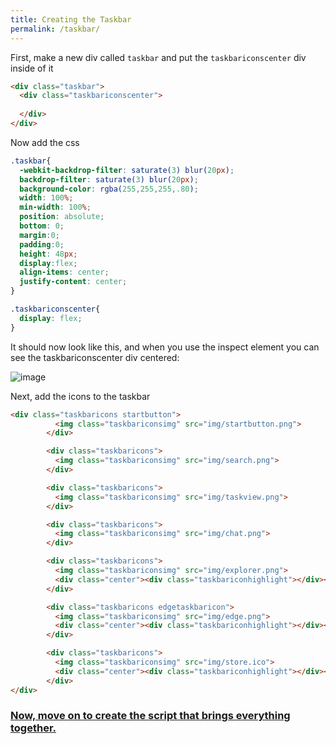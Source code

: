 ```yaml
---
title: Creating the Taskbar
permalink: /taskbar/
--- 
```


First, make a new div called `taskbar` and put the `taskbariconscenter` div inside of it

```html
<div class="taskbar">
  <div class="taskbariconscenter">
    
  </div>
</div>
```

Now add the css

```css
.taskbar{
  -webkit-backdrop-filter: saturate(3) blur(20px);
  backdrop-filter: saturate(3) blur(20px);
  background-color: rgba(255,255,255,.80);
  width: 100%;
  min-width: 100%;
  position: absolute;
  bottom: 0;
  margin:0;
  padding:0;
  height: 48px;
  display:flex;
  align-items: center;
  justify-content: center;
}

.taskbariconscenter{
  display: flex;
}
```

It should now look like this, and when you use the inspect element you can see the taskbariconscenter div centered:

![image](https://user-images.githubusercontent.com/95918679/168820259-0e859d2d-25b2-4489-acbd-75376bbf83b8.png)

Next, add the icons to the taskbar

```html
<div class="taskbaricons startbutton">
          <img class="taskbariconsimg" src="img/startbutton.png">
        </div>

        <div class="taskbaricons">
          <img class="taskbariconsimg" src="img/search.png">
        </div>

        <div class="taskbaricons">
          <img class="taskbariconsimg" src="img/taskview.png">
        </div>

        <div class="taskbaricons">
          <img class="taskbariconsimg" src="img/chat.png">
        </div>

        <div class="taskbaricons">
          <img class="taskbariconsimg" src="img/explorer.png">
          <div class="center"><div class="taskbariconhighlight"></div></div>
        </div>

        <div class="taskbaricons edgetaskbaricon">
          <img class="taskbariconsimg" src="img/edge.png">
          <div class="center"><div class="taskbariconhighlight"></div></div>
        </div>

        <div class="taskbaricons">
          <img class="taskbariconsimg" src="img/store.ico">
          <div class="center"><div class="taskbariconhighlight"></div></div>
        </div>
</div>
```

### [Now, move on to create the script that brings everything together.](/docs/script)
